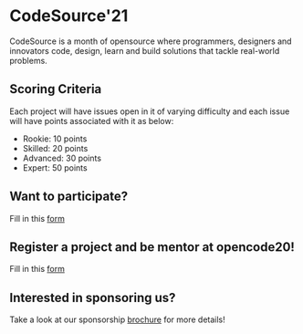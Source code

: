 # CodeSource'21

CodeSource is a month of opensource where programmers,
designers and innovators code, design, learn and build
solutions that tackle real-world problems.

## Scoring Criteria
Each project will have issues open in it of varying difficulty and each issue will have points associated with it as below:
* Rookie: 10 points
* Skilled: 20 points
* Advanced: 30 points
* Expert: 50 points

## Want to participate?
Fill in this [form](#)

## Register a project and be mentor at opencode20!
Fill in this [form](#)

## Interested in sponsoring us?
Take a look at our sponsorship [brochure](#) for more details!
